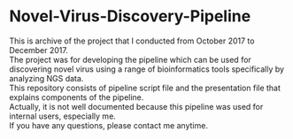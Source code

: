 # Novel-Virus-Discovery-Pipeline

This is archive of the project that I conducted from October 2017 to December 2017.  
The project was for developing the pipeline which can be used for discovering novel virus using a range of bioinformatics tools specifically by analyzing NGS data.  
This repository consists of pipeline script file and the presentation file that explains components of the pipeline.  
Actually, it is not well documented because this pipeline was used for internal users, especially me.  
If you have any questions, please contact me anytime.
